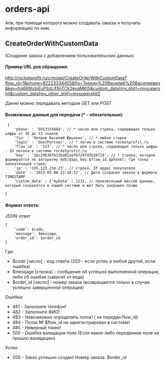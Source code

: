 # orders-api
Апи, при помощи которого можно создавать заказы и получать информацию по ним.

## CreateOrderWithCustomData
 (Создание заказа с добавлением пользовательских данных)

#### Пример URL для обращения:

 http://rocketprofit.ru/crm/api/CreateOrderWithCustomData?flow_id=1&phone=82223334455&fio=Теркин%20Василий%20Василиевич&key=hq6R8IxbiEuPSzLjfXnTCk2eyaMKt5&custom_data[my_shit]=mysupershit&custom_data[my_other_shit]=mysupershit2

 Данне можно передавать методом GET или POST

#### Возможные данные для передачи (* - обязательные):

     {
        'phone' : '8913154884', // * число или строка, содержащая только цифры от 10 до 13 знаков
        'fio' : 'Петров Василий Юрьевич', // * любая сторка
        'login' : 'bestPartner', // * логин в системе rocketprofit.ru
        'flow_id' : '123', // * число или строка, содержащая только цифры  - ID потока в системе rocketprofit.ru
        'key' : '1bc29b36f623ba82aaf6724fd3b16718', // * строка, которая формируется по алгоритму md5($api_key.$flow_id.$phone); Где точка - конкатенация строк;
        'ip' : '195.123.234.23', // строка, IP адрес покупателя
        'date' : '2015-05-06 22:18:12', // Дата создания заказа в формате TIMESTAMP
        'custom_data' : {'myData' : 123}, // произвольный массив данных, который сохранятся в нашей системе и жет быть запрошен позже

    }

#### Формат ответа:
 JSON-ответ 
 
    {
        'code': $code,
        'message': $message,
        'order_id': $order_id
    }

 Где:
 * $code [число] - код ответа (200 - если успех и любой другой, если ошибка)
 * $message [строка] - сообщение об успешно выполненной операции, либо об ошибке (зависит от кода)
 * $order_id [число] - номер заказа (возвращается только в случае успешно завершенной операции)

 Ошибки:
 * 481 - Заполните телефон!
 * 482 - Заполните ФИО!
 * 483 - Невозможно определить поток! ( не передан flow_id)
 * 484 - Поток № $flow_id не зарегистрирован в системе!
 * 485 - Неверный токен!
 * 500 - Ошибка валидации поля (Если какое-либо переданное поле не прошло валидацию)

 Успех:
 * 200 - Заказ успешно создан! Номер заказа: $order_id